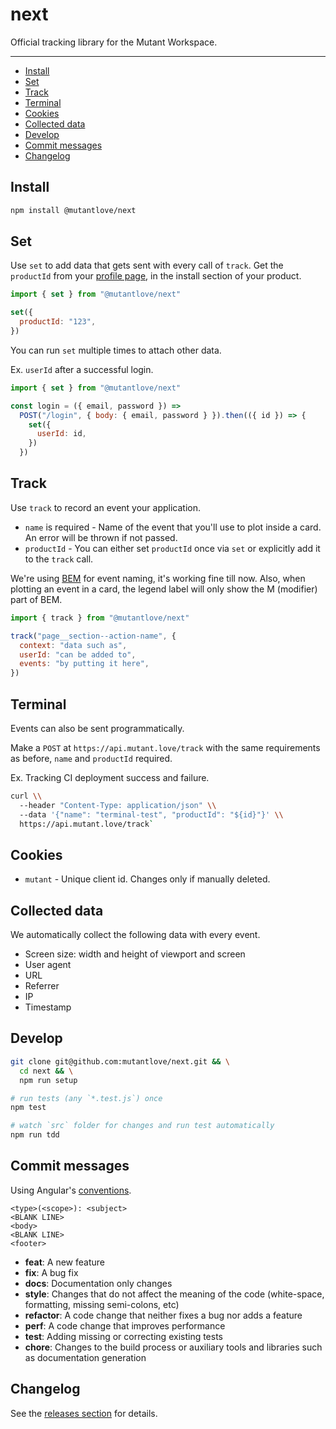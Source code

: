 <!-- markdownlint-disable first-line-h1 line-length -->

# next

Official tracking library for the Mutant Workspace.

---

<!-- vim-markdown-toc GFM -->

* [Install](#install)
* [Set](#set)
* [Track](#track)
* [Terminal](#terminal)
* [Cookies](#cookies)
* [Collected data](#collected-data)
* [Develop](#develop)
* [Commit messages](#commit-messages)
* [Changelog](#changelog)

<!-- vim-markdown-toc -->

## Install

```bash
npm install @mutantlove/next
```

## Set

Use `set` to add data that gets sent with every call of `track`. Get the `productId` from your [profile page](https://getmutant.com/me), in the install section of your product.

```js
import { set } from "@mutantlove/next"

set({
  productId: "123",
})
```

You can run `set` multiple times to attach other data.

Ex. `userId` after a successful login.

```js
import { set } from "@mutantlove/next"

const login = ({ email, password }) =>
  POST("/login", { body: { email, password } }).then(({ id }) => {
    set({
      userId: id,
    })
  })
```

## Track

Use `track` to record an event your application.

* `name` is required - Name of the event that you'll use to plot inside a card. An error will be thrown if not passed.
* `productId` - You can either set `productId` once via `set` or explicitly add it to the `track` call.

We're using [BEM](http://getbem.com/naming) for event naming, it's working fine till now. Also, when plotting an event in a card, the legend label will only show the M (modifier) part of BEM.

```js
import { track } from "@mutantlove/next"

track("page__section--action-name", {
  context: "data such as",
  userId: "can be added to",
  events: "by putting it here",
})
```

## Terminal

Events can also be sent programmatically.

Make a `POST` at `https://api.mutant.love/track` with the same requirements as before, `name` and `productId` required.

Ex. Tracking CI deployment success and failure.

```bash
curl \\
  --header "Content-Type: application/json" \\
  --data '{"name": "terminal-test", "productId": "${id}"}' \\
  https://api.mutant.love/track`
```

## Cookies

* `mutant` - Unique client id. Changes only if manually deleted.

## Collected data

We automatically collect the following data with every event.

* Screen size: width and height of viewport and screen
* User agent
* URL
* Referrer
* IP
* Timestamp

## Develop

```bash
git clone git@github.com:mutantlove/next.git && \
  cd next && \
  npm run setup

# run tests (any `*.test.js`) once
npm test

# watch `src` folder for changes and run test automatically
npm run tdd
```

## Commit messages

Using Angular's [conventions](https://github.com/angular/angular.js/blob/master/DEVELOPERS.md#-git-commit-guidelines).

```text
<type>(<scope>): <subject>
<BLANK LINE>
<body>
<BLANK LINE>
<footer>
```

* **feat**: A new feature
* **fix**: A bug fix
* **docs**: Documentation only changes
* **style**: Changes that do not affect the meaning of the code (white-space, formatting, missing semi-colons, etc)
* **refactor**: A code change that neither fixes a bug nor adds a feature
* **perf**: A code change that improves performance
* **test**: Adding missing or correcting existing tests
* **chore**: Changes to the build process or auxiliary tools and libraries such as documentation generation

## Changelog

See the [releases section](https://github.com/mutantlove/next/releases) for details.
